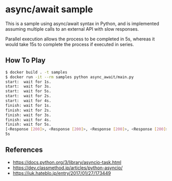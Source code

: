 # async/await sample

This is a sample using async/await syntax in Python, and is implemented assuming multiple calls to an external API with slow responses.

Parallel execution allows the process to be completed in 5s, whereas it would take 15s to complete the process if executed in series.

## How To Play

```sh
$ docker build . -t samples
$ docker run -it --rm samples python async_await/main.py
start:  wait for 1s.
start:  wait for 3s.
start:  wait for 5s.
start:  wait for 2s.
start:  wait for 4s.
finish: wait for 1s.
finish: wait for 2s.
finish: wait for 3s.
finish: wait for 4s.
finish: wait for 5s.
[<Response [200]>, <Response [200]>, <Response [200]>, <Response [200]>, <Response [200]>]
5s
```

## References

- https://docs.python.org/3/library/asyncio-task.html
- https://dev.classmethod.jp/articles/python-asyncio/
- https://iuk.hateblo.jp/entry/2017/01/27/173449
